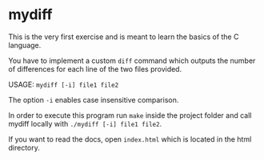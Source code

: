 # mydiff

This is the very first exercise and is meant to learn the basics of the C language.

You have to implement a custom `diff` command which outputs the number of differences
for each line of the two files provided.

USAGE: `mydiff [-i] file1 file2`

The option `-i` enables case insensitive comparison.

In order to execute this program run `make` inside the project folder and call
mydiff locally with `./mydiff [-i] file1 file2`.

If you want to read the docs, open `index.html` which is located in the html
directory.
